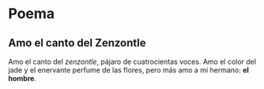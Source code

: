 # Poema

## Amo el canto del Zenzontle

Amo el canto del *zenzontle*,
pájaro de cuatrocientas voces.
Amo el color del jade
y el enervante perfume de las flores,
pero más amo a mi hermano: **el hombre**.
